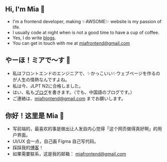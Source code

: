 ## Hi, I'm Mia 👋

- I'm a frontend developer, making ✨AWSOME✨ website is my passion of life.
- I usually code at night when is not a good time to have a cup of coffee.
- Yes, I do write [blogs](https://cuttontail.blog/).
- You can get in touch with me at miafrontend@gmail.com

## やーほ！ミアで～す 👋

- 私はフロントエンドのエンジニアで、✨かっこいい✨ウェブページを作るのが人生の情熱なんですよね。
- 私は今、JLPT N2に合格しました。
- はい、私も[ブログ](https://cuttontail.blog/)を書きます。（でも、中国語のブログです。）
- ご連絡は、miafrontend@gmail.com までお願いします。

## 你好！这里是 Mia 👋
- 写前端的，最喜欢的事是做出让人发自内心觉得「这个网页做得真好啊」的用户界面。
- UI/UX 会一点，自己画 Figma 自己写代码。
- 踩踩我的[博客](https://cuttontail.blog/)！
- 如果需要联系，这是我的邮箱： miafrontend@gmail.com
